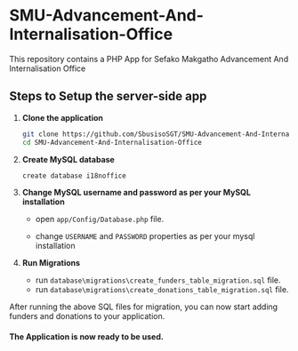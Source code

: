 # SMU-Advancement-And-Internalisation-Office
This repository contains a PHP App for Sefako Makgatho Advancement And Internalisation Office

## Steps to Setup the server-side app
1. **Clone the application**

	```bash
	git clone https://github.com/SbusisoSGT/SMU-Advancement-And-Internalisation-Office.git
	cd SMU-Advancement-And-Internalisation-Office
	```
  
2. **Create MySQL database**

	```bash
	create database i18noffice
	```

3. **Change MySQL username and password as per your MySQL installation**

	+ open `app/Config/Database.php` file.

	+ change `USERNAME` and `PASSWORD` properties as per your mysql installation
  
  
4. **Run Migrations**

    + run `database\migrations\create_funders_table_migration.sql` file.
    + run `database\migrations\create_donations_table_migration.sql` file. 
  
  After running the above SQL files for migration, you can now start adding funders and donations to your application.

  #### The Application is now ready to be used.
  
  
